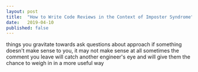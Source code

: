 ```yaml
---
layout: post
title:  "How to Write Code Reviews in the Context of Imposter Syndrome"
date:   2019-04-10
published: false
---
```



things you gravitate towards
ask questions about approach
if something doesn't make sense to you, it may not make sense at all
sometimes the comment you leave will catch another engineer's eye and will give them the chance to weigh in in a more useful way
